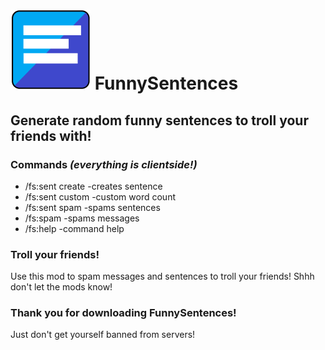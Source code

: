 # ![ICON](/src/main/resources/assets/FunnySentences/icon.png) FunnySentences
Generate random funny sentences to troll your friends with!
--------------------------------------------------------

### Commands *(everything is clientside!)*
- /fs:sent create -creates sentence
- /fs:sent custom -custom word count
- /fs:sent spam   -spams sentences
- /fs:spam        -spams messages
- /fs:help        -command help

### Troll your friends!
Use this mod to spam messages and sentences to troll your friends!
Shhh don't let the mods know!

### Thank you for downloading FunnySentences!
Just don't get yourself banned from servers!
